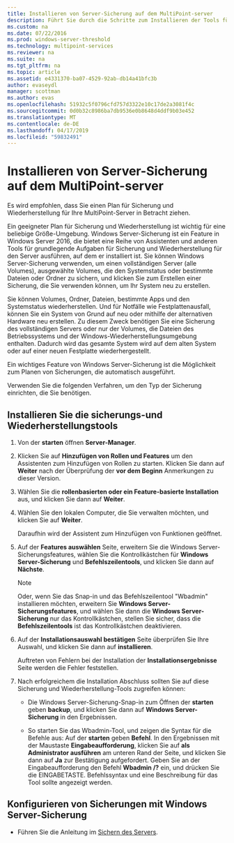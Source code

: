 ```yaml
---
title: Installieren von Server-Sicherung auf dem MultiPoint-server
description: Führt Sie durch die Schritte zum Installieren der Tools für Sicherung und Wiederherstellung
ms.custom: na
ms.date: 07/22/2016
ms.prod: windows-server-threshold
ms.technology: multipoint-services
ms.reviewer: na
ms.suite: na
ms.tgt_pltfrm: na
ms.topic: article
ms.assetid: e4331370-ba07-4529-92ab-db14a41bfc3b
author: evaseydl
manager: scottman
ms.author: evas
ms.openlocfilehash: 51932c5f0796cfd757d3322e10c17de2a3081f4c
ms.sourcegitcommit: 0d0b32c8986ba7db9536e0b8648d4ddf9b03e452
ms.translationtype: MT
ms.contentlocale: de-DE
ms.lasthandoff: 04/17/2019
ms.locfileid: "59832491"
---
```

# <a name="install-server-backup-on-your-multipoint-server"></a>Installieren von Server-Sicherung auf dem MultiPoint-server
Es wird empfohlen, dass Sie einen Plan für Sicherung und Wiederherstellung für Ihre MultiPoint-Server in Betracht ziehen.
  
Ein geeigneter Plan für Sicherung und Wiederherstellung ist wichtig für eine beliebige Größe-Umgebung. Windows Server-Sicherung ist ein Feature in Windows Server 2016, die bietet eine Reihe von Assistenten und anderen Tools für grundlegende Aufgaben für Sicherung und Wiederherstellung für den Server ausführen, auf dem er installiert ist. Sie können Windows Server-Sicherung verwenden, um einen vollständigen Server (alle Volumes), ausgewählte Volumes, die den Systemstatus oder bestimmte Dateien oder Ordner zu sichern, und klicken Sie zum Erstellen einer Sicherung, die Sie verwenden können, um Ihr System neu zu erstellen.  
  
Sie können Volumes, Ordner, Dateien, bestimmte Apps und den Systemstatus wiederherstellen. Und für Notfälle wie Festplattenausfall, können Sie ein System von Grund auf neu oder mithilfe der alternativen Hardware neu erstellen. Zu diesem Zweck benötigen Sie eine Sicherung des vollständigen Servers oder nur der Volumes, die Dateien des Betriebssystems und der Windows-Wiederherstellungsumgebung enthalten. Dadurch wird das gesamte System wird auf dem alten System oder auf einer neuen Festplatte wiederhergestellt.  
  
Ein wichtiges Feature von Windows Server-Sicherung ist die Möglichkeit zum Planen von Sicherungen, die automatisch ausgeführt.  
  
Verwenden Sie die folgenden Verfahren, um den Typ der Sicherung einrichten, die Sie benötigen.  
  
## <a name="install-backup-and-recovery-tools"></a>Installieren Sie die sicherungs-und Wiederherstellungstools  
  
1.  Von der **starten** öffnen **Server-Manager**.  
  
2.  Klicken Sie auf **Hinzufügen von Rollen und Features** um den Assistenten zum Hinzufügen von Rollen zu starten. Klicken Sie dann auf **Weiter** nach der Überprüfung der **vor dem Beginn** Anmerkungen zu dieser Version.  
  
3.  Wählen Sie die **rollenbasierten oder ein Feature-basierte Installation** aus, und klicken Sie dann auf **Weiter**.  
  
4.  Wählen Sie den lokalen Computer, die Sie verwalten möchten, und klicken Sie auf **Weiter**.  
  
    Daraufhin wird der Assistent zum Hinzufügen von Funktionen geöffnet.  
  
5.  Auf der **Features auswählen** Seite, erweitern Sie die Windows Server-Sicherungsfeatures, wählen Sie die Kontrollkästchen für **Windows Server-Sicherung** und **Befehlszeilentools**, und klicken Sie dann auf  **Nächste**.  
  
    > [!NOTE]  
    > Oder, wenn Sie das Snap-in und das Befehlszeilentool "Wbadmin" installieren möchten, erweitern Sie **Windows Server-Sicherungsfeatures**, und wählen Sie dann die **Windows Server-Sicherung** nur das Kontrollkästchen, stellen Sie sicher, dass die **Befehlszeilentools** ist das Kontrollkästchen deaktivieren.  
  
6.  Auf der **Installationsauswahl bestätigen** Seite überprüfen Sie Ihre Auswahl, und klicken Sie dann auf **installieren**.  
  
    Auftreten von Fehlern bei der Installation der **Installationsergebnisse** Seite werden die Fehler feststellen.  
  
7.  Nach erfolgreichem die Installation Abschluss sollten Sie auf diese Sicherung und Wiederherstellung-Tools zugreifen können:  
  
    -   Die Windows Server-Sicherung-Snap-in zum Öffnen der **starten** geben **backup**, und klicken Sie dann auf **Windows Server-Sicherung** in den Ergebnissen.  
  
    -   So starten Sie das Wbadmin-Tool, und zeigen die Syntax für die Befehle aus: Auf der **starten** geben **Befehl**. In den Ergebnissen mit der Maustaste **Eingabeaufforderung**, klicken Sie auf **als Administrator ausführen** am unteren Rand der Seite, und klicken Sie dann auf **Ja** zur Bestätigung aufgefordert. Geben Sie an der Eingabeaufforderung den Befehl **Wbadmin /?** ein, und drücken Sie die EINGABETASTE. Befehlssyntax und eine Beschreibung für das Tool sollte angezeigt werden.  
  
## <a name="configure-backups-using-windows-server-backup"></a>Konfigurieren von Sicherungen mit Windows Server-Sicherung  
  
-   Führen Sie die Anleitung im [Sichern des Servers](https://technet.microsoft.com/library/cc753528.aspx). 